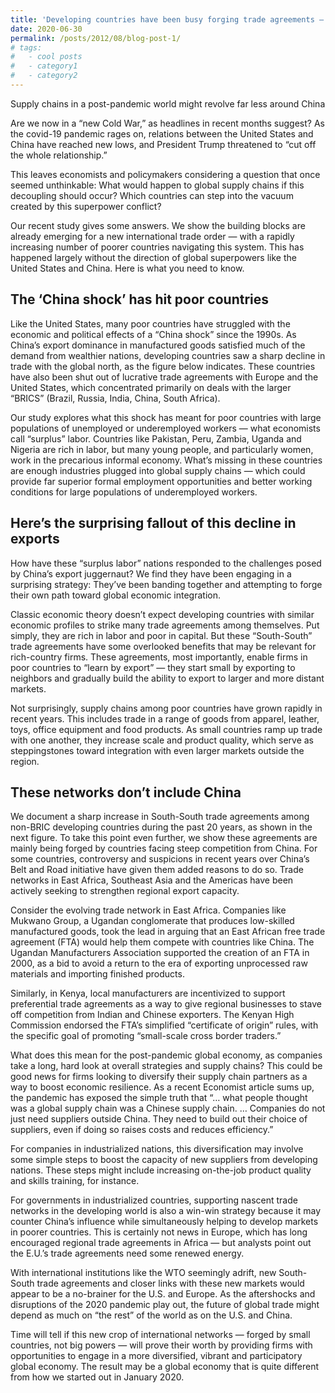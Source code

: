 ```yaml
---
title: 'Developing countries have been busy forging trade agreements — with one another Supply chains in a post-pandemic world might revolve far less around China'
date: 2020-06-30
permalink: /posts/2012/08/blog-post-1/
# tags:
#   - cool posts
#   - category1
#   - category2
---
```


Supply chains in a post-pandemic world might revolve far less around China

Are we now in a “new Cold War,” as headlines in recent months suggest? As the covid-19 pandemic rages on, relations between the United States and China have reached new lows, and President Trump threatened to “cut off the whole relationship.”

This leaves economists and policymakers considering a question that once seemed unthinkable: What would happen to global supply chains if this decoupling should occur? Which countries can step into the vacuum created by this superpower conflict?

Our recent study gives some answers. We show the building blocks are already emerging for a new international trade order — with a rapidly increasing number of poorer countries navigating this system. This has happened largely without the direction of global superpowers like the United States and China. Here is what you need to know.

The ‘China shock’ has hit poor countries
------

Like the United States, many poor countries have struggled with the economic and political effects of a “China shock” since the 1990s. As China’s export dominance in manufactured goods satisfied much of the demand from wealthier nations, developing countries saw a sharp decline in trade with the global north, as the figure below indicates. These countries have also been shut out of lucrative trade agreements with Europe and the United States, which concentrated primarily on deals with the larger “BRICS” (Brazil, Russia, India, China, South Africa).

Our study explores what this shock has meant for poor countries with large populations of unemployed or underemployed workers — what economists call “surplus” labor. Countries like Pakistan, Peru, Zambia, Uganda and Nigeria are rich in labor, but many young people, and particularly women, work in the precarious informal economy. What’s missing in these countries are enough industries plugged into global supply chains — which could provide far superior formal employment opportunities and better working conditions for large populations of underemployed workers.


Here’s the surprising fallout of this decline in exports
------

How have these “surplus labor” nations responded to the challenges posed by China’s export juggernaut? We find they have been engaging in a surprising strategy: They’ve been banding together and attempting to forge their own path toward global economic integration.

Classic economic theory doesn’t expect developing countries with similar economic profiles to strike many trade agreements among themselves. Put simply, they are rich in labor and poor in capital. But these “South-South” trade agreements have some overlooked benefits that may be relevant for rich-country firms. These agreements, most importantly, enable firms in poor countries to “learn by export” — they start small by exporting to neighbors and gradually build the ability to export to larger and more distant markets.

Not surprisingly, supply chains among poor countries have grown rapidly in recent years. This includes trade in a range of goods from apparel, leather, toys, office equipment and food products. As small countries ramp up trade with one another, they increase scale and product quality, which serve as steppingstones toward integration with even larger markets outside the region.

These networks don’t include China
------

We document a sharp increase in South-South trade agreements among non-BRIC developing countries during the past 20 years, as shown in the next figure. To take this point even further, we show these agreements are mainly being forged by countries facing steep competition from China. For some countries, controversy and suspicions in recent years over China’s Belt and Road initiative have given them added reasons to do so. Trade networks in East Africa, Southeast Asia and the Americas have been actively seeking to strengthen regional export capacity.

Consider the evolving trade network in East Africa. Companies like Mukwano Group, a Ugandan conglomerate that produces low-skilled manufactured goods, took the lead in arguing that an East African free trade agreement (FTA) would help them compete with countries like China. The Ugandan Manufacturers Association supported the creation of an FTA in 2000, as a bid to avoid a return to the era of exporting unprocessed raw materials and importing finished products.

Similarly, in Kenya, local manufacturers are incentivized to support preferential trade agreements as a way to give regional businesses to stave off competition from Indian and Chinese exporters. The Kenyan High Commission endorsed the FTA’s simplified “certificate of origin” rules, with the specific goal of promoting “small-scale cross border traders.”

What does this mean for the post-pandemic global economy, as companies take a long, hard look at overall strategies and supply chains? This could be good news for firms looking to diversify their supply chain partners as a way to boost economic resilience. As a recent Economist article sums up, the pandemic has exposed the simple truth that “… what people thought was a global supply chain was a Chinese supply chain. … Companies do not just need suppliers outside China. They need to build out their choice of suppliers, even if doing so raises costs and reduces efficiency.”

For companies in industrialized nations, this diversification may involve some simple steps to boost the capacity of new suppliers from developing nations. These steps might include increasing on-the-job product quality and skills training, for instance.

For governments in industrialized countries, supporting nascent trade networks in the developing world is also a win-win strategy because it may counter China’s influence while simultaneously helping to develop markets in poorer countries. This is certainly not news in Europe, which has long encouraged regional trade agreements in Africa — but analysts point out the E.U.’s trade agreements need some renewed energy.

With international institutions like the WTO seemingly adrift, new South-South trade agreements and closer links with these new markets would appear to be a no-brainer for the U.S. and Europe. As the aftershocks and disruptions of the 2020 pandemic play out, the future of global trade might depend as much on “the rest” of the world as on the U.S. and China.

Time will tell if this new crop of international networks — forged by small countries, not big powers — will prove their worth by providing firms with opportunities to engage in a more diversified, vibrant and participatory global economy. The result may be a global economy that is quite different from how we started out in January 2020.



